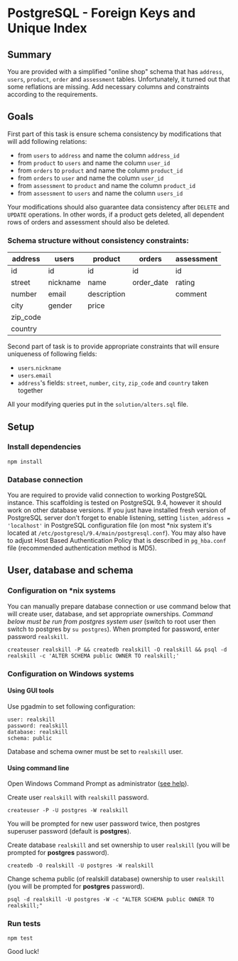 # PostgreSQL - Foreign Keys and Unique Index

## Summary
You are provided with a simplified "online shop" schema that has `address`, `users`, `product`, `order` and `assessment` tables. Unfortunately, it 
turned out that some reflations are missing. Add necessary columns and constraints according to the requirements.

## Goals

First part of this task is ensure schema consistency by modifications that will add following relations:

* from `users` to `address` and name the column `address_id`
* from `product` to `users` and name the column `user_id`
* from `orders` to `product` and name the column `product_id`
* from `orders` to `user` and name the column `user_id`
* from `assessment` to `product` and name the column `product_id`
* from `assessment` to `users` and name the column `users_id`

Your modifications should also guarantee data consistency after `DELETE` and `UPDATE` operations. In other words, if a product gets deleted, all dependent rows of orders and assessment should also be deleted. 

### Schema structure without consistency constraints:

| address   | users    | product     | orders      | assessment  | 
|-----------|----------|-------------|-------------|-------------| 
| id        | id       | id          | id          | id          | 
| street    | nickname | name        | order_date  | rating      | 
| number    | email    | description |             | comment     | 
| city      | gender   | price       |             |             |
| zip_code  |          |             |             |             |
| country   |          |             |             |             |

Second part of task is to provide appropriate constraints that will ensure uniqueness of following fields:

* `users`.`nickname`
* `users`.`email`
* `address`'s fields: `street`, `number`, `city`, `zip_code` and `country` taken together

All your modifying queries put in the `solution/alters.sql` file.

## Setup

### Install dependencies 

```
npm install
```
 
### Database connection

You are required to provide valid connection to working PostgreSQL instance. This scaffolding is tested on PostgreSQL 9.4, however it should work on other 
database versions. 
If you just have installed fresh version of PostgreSQL server don't forget to enable listening, setting `listen_address = 'localhost'` in PostgreSQL configuration
 file (on most *nix system it's located at `/etc/postgresql/9.4/main/postgresql.conf`). You may also have to adjust Host Based Authentication Policy that is 
 described in `pg_hba.conf` file (recommended authentication method is MD5).
 
## User, database and schema

### Configuration on *nix systems

You can manually prepare database connection or use command below that will create user, database, and set appropriate ownerships.
*Command below must be run from postgres system user* (switch to root user then switch to postgres by `su postgres`). When prompted for password, enter
 password `realskill`.
```  
createuser realskill -P && createdb realskill -O realskill && psql -d realskill -c 'ALTER SCHEMA public OWNER TO realskill;'
```

### Configuration on Windows systems

#### Using GUI tools
Use pgadmin to set following configuration:
```
user: realskill
password: realskill
database: realskill
schema: public
```
Database and schema owner must be set to `realskill` user.

#### Using command line

Open Windows Command Prompt as administrator ([see help](https://technet.microsoft.com/en-us/library/cc947813.aspx)).

Create user `realskill` with `realskill` password.

```
createuser -P -U postgres -W realskill
```

You will be prompted for new user password twice, then postgres superuser password (default is **postgres**).

Create database `realskill` and set ownership to user `realskill` (you will be prompted for **postgres** password).

```
createdb -O realskill -U postgres -W realskill
```

Change schema public (of realskill database) ownership to user `realskill` (you will be prompted for **postgres** password).

```
psql -d realskill -U postgres -W -c "ALTER SCHEMA public OWNER TO realskill;"
```

### Run tests

    npm test

Good luck!
